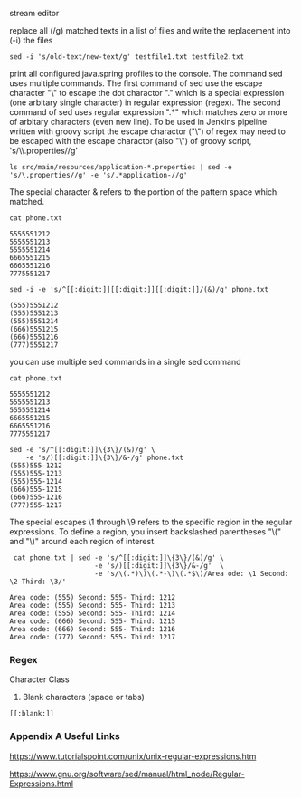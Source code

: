 stream editor

replace all (/g) matched texts in a list of files and write the replacement into (-i) the files
```
sed -i 's/old-text/new-text/g' testfile1.txt testfile2.txt
```

print all configured java.spring profiles to the console. The command sed uses multiple commands. The first command of sed use the escape character "\\" to escape the dot charactor "." which is a special expression (one arbitary single character) in regular expression (regex). The second command of sed uses regular expression ".*" which matches zero or more of arbitary characters (even new line). To be used in Jenkins pipeline written with groovy script the escape charactor ("\\") of regex may need to be escaped with the escape charactor (also "\\") of groovy script, 's/\\\\.properties//g'
```
ls src/main/resources/application-*.properties | sed -e 's/\.properties//g' -e 's/.*application-//g'
```

The special character & refers to the portion of the pattern space which matched.

```
cat phone.txt

5555551212
5555551213
5555551214
6665551215
6665551216
7775551217

sed -i -e 's/^[[:digit:]][[:digit:]][[:digit:]]/(&)/g' phone.txt

(555)5551212
(555)5551213
(555)5551214
(666)5551215
(666)5551216
(777)5551217

```
you can use multiple sed commands in a single sed command
```
cat phone.txt

5555551212
5555551213
5555551214
6665551215
6665551216
7775551217

sed -e 's/^[[:digit:]]\{3\}/(&)/g' \
    -e 's/)[[:digit:]]\{3\}/&-/g' phone.txt 
(555)555-1212 
(555)555-1213 
(555)555-1214 
(666)555-1215 
(666)555-1216 
(777)555-1217
```

The special escapes \\1 through \\9 refers to the specific region in the regular expressions. To define a region, you insert backslashed parentheses "\\(" and "\\)" around each region of interest.
```
 cat phone.txt | sed -e 's/^[[:digit:]]\{3\}/(&)/g' \
                     -e 's/)[[:digit:]]\{3\}/&-/g'  \
                     -e 's/\(.*)\)\(.*-\)\(.*$\)/Area ode: \1 Second: \2 Third: \3/' 
 
Area code: (555) Second: 555- Third: 1212 
Area code: (555) Second: 555- Third: 1213 
Area code: (555) Second: 555- Third: 1214 
Area code: (666) Second: 555- Third: 1215 
Area code: (666) Second: 555- Third: 1216 
Area code: (777) Second: 555- Third: 1217
```

### Regex
Character Class
1. Blank characters (space or tabs)
```
[[:blank:]]
```
### Appendix A Useful Links
https://www.tutorialspoint.com/unix/unix-regular-expressions.htm

https://www.gnu.org/software/sed/manual/html_node/Regular-Expressions.html

